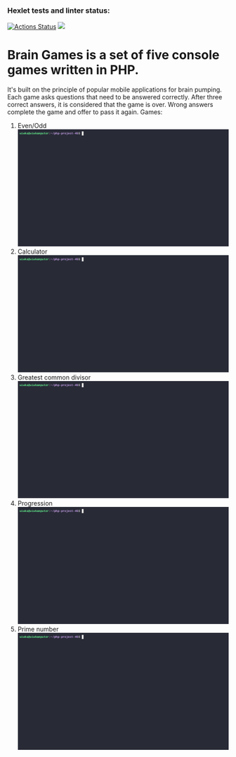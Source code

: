 ### Hexlet tests and linter status:
[![Actions Status](https://github.com/wiwka2/php-project-45/actions/workflows/hexlet-check.yml/badge.svg)](https://github.com/wiwka2/php-project-45/actions)
<a href="https://codeclimate.com/github/wiwka2/php-project-45/maintainability"><img src="https://api.codeclimate.com/v1/badges/cc16f8545bf829600c22/maintainability" /></a>

# **Brain Games** is a set of five console games written in PHP.
It's built on the principle of popular mobile applications for brain pumping. Each game asks questions that need to be answered correctly. After three correct answers, it is considered that the game is over. Wrong answers complete the game and offer to pass it again. 
Games:
1. Even/Odd  
![Demo record](/demos/brain-even-demo.gif)
1. Calculator  
![Demo record](/demos/brain-calc-demo.gif)
1. Greatest common divisor  
![Demo record](/demos/brain-gcd-demo.gif)
1. Progression  
![Demo record](/demos/brain-progression-demo.gif)
1. Prime number  
![Demo record](/demos/brain-prime-demo.gif)
